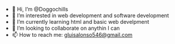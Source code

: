 - 👋 Hi, I’m @Doggochills
- 👀 I’m interested in web development and software development
- 🌱 I’m currently learning html and basic web develpment
- 💞️ I’m looking to collaborate on anythin I can
- 📫 How to reach me: gluisalonso546@gmail.com

<!---
KalypsoX3/KalypsoX3 is a ✨ special ✨ repository because its `README.md` (this file) appears on your GitHub profile.
You can click the Preview link to take a look at your changes.
--->
